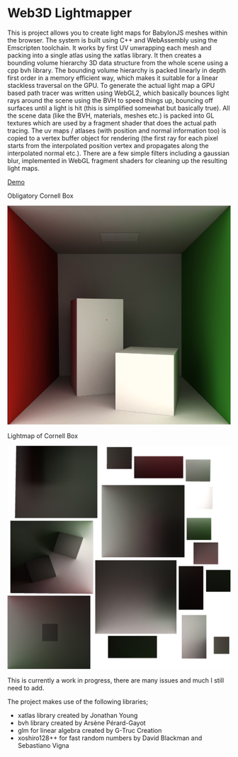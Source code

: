 # Web3D Lightmapper

This is project allows you to create light maps for BabylonJS meshes within the browser. The system is built using C++ and WebAssembly using the Emscripten toolchain. It works by first UV unwrapping each mesh and packing into a single atlas using the xatlas library. It then creates a bounding volume hierarchy 3D data structure from the whole scene using a cpp bvh library. The bounding volume hierarchy is packed linearly in depth first order in a memory efficient way, which makes it suitable for a linear stackless traversal on the GPU. To generate the actual light map a GPU based path tracer was written using WebGL2, which basically bounces light rays around the scene using the BVH to speed things up, bouncing off surfaces until a light is hit (this is simplified somewhat but basically true). All the scene data (like the BVH, materials, meshes etc.) is packed into GL textures which are used by a fragment shader that does the actual path tracing. The uv maps / atlases (with position and normal information too) is copied to a vertex buffer object for rendering (the first ray for each pixel starts from the interpolated position vertex and propagates along the interpolated normal etc.). There are a few simple filters including a gaussian blur, implemented in WebGL fragment shaders for cleaning up the resulting light maps. 

[Demo](https://reubenjcarter.github.io/web3d-lightmapper/)

Obligatory Cornell Box
<p align="center">
  <img width="800" src="https://raw.githubusercontent.com/ReubenJCarter/web3d-lightmapper/master/pictures/corenllbox.jpg"/>
</p>

Lightmap of Cornell Box
<p align="center">
  <img width="800" src="https://raw.githubusercontent.com/ReubenJCarter/web3d-lightmapper/master/pictures/cornellbox-lightmap.jpg"/>
</p>

This is currently a work in progress, there are many issues and much I still need to add.

The project makes use of the following libraries; 
- xatlas library created by Jonathan Young
- bvh library created by Arsène Pérard-Gayot
- glm for linear algebra created by G-Truc Creation
- xoshiro128++ for fast random numbers by David Blackman and Sebastiano Vigna

